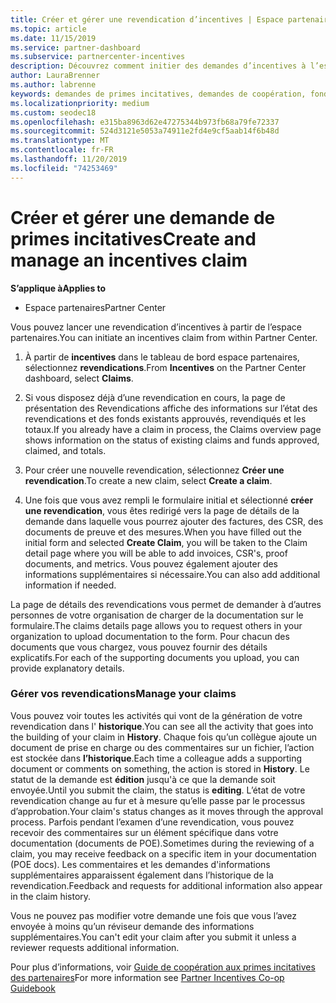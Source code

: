 ```yaml
---
title: Créer et gérer une revendication d’incentives | Espace partenaires
ms.topic: article
ms.date: 11/15/2019
ms.service: partner-dashboard
ms.subservice: partnercenter-incentives
description: Découvrez comment initier des demandes d’incentives à l’espace partenaires. Vous pouvez voir toutes les activités contenues dans la création de votre revendication dans l’historique.
author: LauraBrenner
ms.author: labrenne
keywords: demandes de primes incitatives, demandes de coopération, fonds de coopération
ms.localizationpriority: medium
ms.custom: seodec18
ms.openlocfilehash: e315ba8963d62e47275344b973fb68a79fe72337
ms.sourcegitcommit: 524d3121e5053a74911e2fd4e9cf5aab14f6b48d
ms.translationtype: MT
ms.contentlocale: fr-FR
ms.lasthandoff: 11/20/2019
ms.locfileid: "74253469"
---
```

# <a name="create-and-manage-an-incentives-claim"></a><span data-ttu-id="99ca2-105">Créer et gérer une demande de primes incitatives</span><span class="sxs-lookup"><span data-stu-id="99ca2-105">Create and manage an incentives claim</span></span>

<span data-ttu-id="99ca2-106">**S’applique à**</span><span class="sxs-lookup"><span data-stu-id="99ca2-106">**Applies to**</span></span>
- <span data-ttu-id="99ca2-107">Espace partenaires</span><span class="sxs-lookup"><span data-stu-id="99ca2-107">Partner Center</span></span>

<span data-ttu-id="99ca2-108">Vous pouvez lancer une revendication d’incentives à partir de l’espace partenaires.</span><span class="sxs-lookup"><span data-stu-id="99ca2-108">You can initiate an incentives claim from within Partner Center.</span></span> 

1. <span data-ttu-id="99ca2-109">À partir de **incentives** dans le tableau de bord espace partenaires, sélectionnez **revendications**.</span><span class="sxs-lookup"><span data-stu-id="99ca2-109">From **Incentives** on the Partner Center dashboard, select **Claims**.</span></span>

2.  <span data-ttu-id="99ca2-110">Si vous disposez déjà d’une revendication en cours, la page de présentation des Revendications affiche des informations sur l’état des revendications et des fonds existants approuvés, revendiqués et les totaux.</span><span class="sxs-lookup"><span data-stu-id="99ca2-110">If you already have a claim in process, the Claims overview page shows information on the status of existing claims and funds approved, claimed, and totals.</span></span>

3.  <span data-ttu-id="99ca2-111">Pour créer une nouvelle revendication, sélectionnez **Créer une revendication**.</span><span class="sxs-lookup"><span data-stu-id="99ca2-111">To create a new claim, select **Create a claim**.</span></span>

4.  <span data-ttu-id="99ca2-112">Une fois que vous avez rempli le formulaire initial et sélectionné **créer une revendication**, vous êtes redirigé vers la page de détails de la demande dans laquelle vous pourrez ajouter des factures, des CSR, des documents de preuve et des mesures.</span><span class="sxs-lookup"><span data-stu-id="99ca2-112">When you have filled out the initial form and selected **Create Claim**, you will be taken to the Claim detail page where you will be able to add invoices, CSR's, proof documents, and metrics.</span></span> <span data-ttu-id="99ca2-113">Vous pouvez également ajouter des informations supplémentaires si nécessaire.</span><span class="sxs-lookup"><span data-stu-id="99ca2-113">You can also add additional information if needed.</span></span>

<span data-ttu-id="99ca2-114">La page de détails des revendications vous permet de demander à d’autres personnes de votre organisation de charger de la documentation sur le formulaire.</span><span class="sxs-lookup"><span data-stu-id="99ca2-114">The claims details page allows you to request others in your organization to upload documentation to the form.</span></span> <span data-ttu-id="99ca2-115">Pour chacun des documents que vous chargez, vous pouvez fournir des détails explicatifs.</span><span class="sxs-lookup"><span data-stu-id="99ca2-115">For each of the supporting documents you upload, you can provide explanatory details.</span></span> 

### <a name="manage-your-claims"></a><span data-ttu-id="99ca2-116">Gérer vos revendications</span><span class="sxs-lookup"><span data-stu-id="99ca2-116">Manage your claims</span></span>

<span data-ttu-id="99ca2-117">Vous pouvez voir toutes les activités qui vont de la génération de votre revendication dans l' **historique**.</span><span class="sxs-lookup"><span data-stu-id="99ca2-117">You can see all the activity that goes into the building of your claim in **History**.</span></span> <span data-ttu-id="99ca2-118">Chaque fois qu’un collègue ajoute un document de prise en charge ou des commentaires sur un fichier, l’action est stockée dans **l’historique**.</span><span class="sxs-lookup"><span data-stu-id="99ca2-118">Each time a colleague adds a supporting document or comments on something, the action is stored in **History**.</span></span> <span data-ttu-id="99ca2-119">Le statut de la demande est **édition** jusqu'à ce que la demande soit envoyée.</span><span class="sxs-lookup"><span data-stu-id="99ca2-119">Until you submit the claim, the status is **editing**.</span></span> <span data-ttu-id="99ca2-120">L’état de votre revendication change au fur et à mesure qu’elle passe par le processus d’approbation.</span><span class="sxs-lookup"><span data-stu-id="99ca2-120">Your claim's status changes as it moves through the approval process.</span></span> <span data-ttu-id="99ca2-121">Parfois pendant l’examen d’une revendication, vous pouvez recevoir des commentaires sur un élément spécifique dans votre documentation (documents de POE).</span><span class="sxs-lookup"><span data-stu-id="99ca2-121">Sometimes during the reviewing of a claim, you may receive feedback on a specific item in your documentation (POE docs).</span></span> <span data-ttu-id="99ca2-122">Les commentaires et les demandes d'informations supplémentaires apparaissent également dans l’historique de la revendication.</span><span class="sxs-lookup"><span data-stu-id="99ca2-122">Feedback and requests for additional information also appear in the claim history.</span></span> 

<span data-ttu-id="99ca2-123">Vous ne pouvez pas modifier votre demande une fois que vous l’avez envoyée à moins qu’un réviseur demande des informations supplémentaires.</span><span class="sxs-lookup"><span data-stu-id="99ca2-123">You can't edit your claim after you submit it unless a reviewer requests additional information.</span></span>

<span data-ttu-id="99ca2-124">Pour plus d’informations, voir [Guide de coopération aux primes incitatives des partenaires](https://assets.microsoft.com/coop-guidebook.pdf)</span><span class="sxs-lookup"><span data-stu-id="99ca2-124">For more information see [Partner Incentives Co-op Guidebook](https://assets.microsoft.com/coop-guidebook.pdf)</span></span>
